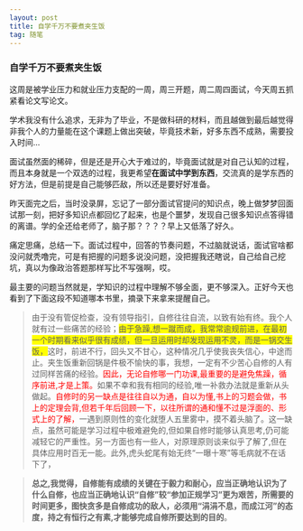 ```yaml
---
layout: post
title: 自学千万不要煮夹生饭
tag: 随笔
---
```


### 自学千万不要煮夹生饭

这周是被学业压力和就业压力支配的一周，周三开题，周二周四面试，今天周五抓紧看论文写论文。

学术我没有什么追求，无非为了毕业，不是做科研的材料，而且越做到最后越觉得非我个人的力量能在这个课题上做出突破，毕竟技术新，好多东西不成熟，需要投入时间...

面试虽然面的稀碎，但是还是开心大于难过的，毕竟面试就是对自己认知的过程，而且本身就是一个双选的过程，我更希望**在面试中学到东西**，交流真的是学东西的好方法，但是前提是自己能够匹敌，所以还是要好好准备。

昨天面完之后，当时没录屏，忘记了一部分面试官提问的知识点，晚上做梦梦回面试那一刻，把好多知识点都回忆了起来，也是个噩梦，发现自己很多知识点答得错的离谱。学的全还给老师了，脑子那？？？？早上又低落了好久。

痛定思痛，总结一下。面试过程中，回答的节奏问题，不过脑就说话，面试官啥都没问就秃噜完，可是有把握的问题多说没问题，没把握我还瞎说，自己给自己挖坑，真以为像政治答题那样写比不写强啊，哎。

最主要的问题当然就是，学知识的过程中理解不够全面，更不够深入。正好今天也看到了下面这段不知道哪本书里，摘录下来拿来提醒自己。

> 由于没有管促检查，没有领导指引，自修往往自流，以致有始有终。我个人就有过一些痛苦的经验；<font style="background-color:yellow">由于急躁,想一蹴而成，我常常逾规前进，在最初一个时期看来似乎很有成绩，但一旦运用时却发现运用不灵，而是一锅交生饭，</font>这时，前进不行，回头又不甘心，这种情况几乎使我丧失信心，中途而止。夹生饭重新回锅是件极不愉快的事，我想，一定有不少苦心自修的人有过同样苦痛的经验。<font color="red">因此，无论自修哪一门功课,最重要的是避免焦躁，循序前进,才是上策。</font>如果不幸和我有相同的经验,唯一补救办法就是重新从头做起。<font color="red">自修时的另一缺点是往往自以为通，自以为懂,书上的习题会做，书上的定理会背,但若千年后回顾一下，以往所谓的通和懂不过是浮面的、形式上的了解，</font>一遇到原则性的变化就堕人五里雾中，摸不着头脑了。这一缺点，虽然可能是学习过程中极难避免的,但如果自修时能够认真思考,仍可能减轻它的严重性。另一方面也有一些人，对原理原则谈来似乎了解了,但在具体应用时百无一能。此外,虎头蛇尾有始无终“一曝十寒”等毛病就不在话下了，

> **总之,我觉得，自修能有成绩的关键在于毅力和耐心，应当正确地认识为了什么自修，也应当正确地认识“自修”较“参加正规学习”更为艰苦，所需要的时间更多，图快贪多是自修成功的敌人，必须用“涓涓不息，而成江河”的态度，持之有恒行之有素,才能够完成自修所要达到的目的**。

